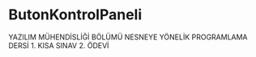 # ButonKontrolPaneli
YAZILIM MÜHENDİSLİĞİ BÖLÜMÜ NESNEYE YÖNELİK PROGRAMLAMA DERSİ 1. KISA  SINAV 2. ÖDEVİ

